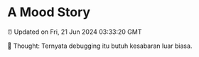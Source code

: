 # A Mood Story

⏰ Updated on Fri, 21 Jun 2024 03:33:20 GMT

💭 Thought: Ternyata debugging itu butuh kesabaran luar biasa.

